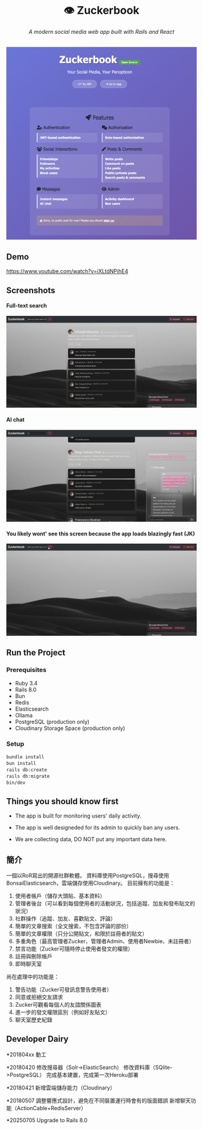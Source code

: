 <div align="center">
<h1>👁️ Zuckerbook</h1>
<h6>A modern social media web app built with Rails and React</h6>
</div>

![Zuckerbook home page](.github/media/overview.png)

## Demo
https://www.youtube.com/watch?v=iXLtdNPihE4

## Screenshots
#### Full-text search
![Zuckerbook full-text search](.github/media/zuckerbook-first-demo.png)
#### AI chat
![Zuckerbook AI chat](.github/media/zuckerbook-first-demo-ai-chat.png)
#### You likely wont' see this screen because the app loads blazingly fast (JK)
![Zuckerbook load screen](.github/media/zuckerbook-first-demo-thumbnail.png)

## Run the Project
### Prerequisites
- Ruby 3.4
- Rails 8.0
- Bun
- Redis
- Elasticsearch
- Ollama
- PostgreSQL (production only)
- Cloudinary Storage Space (production only)

### Setup
```bash
bundle install
bun install
rails db:create
rails db:migrate
bin/dev
```

## Things you should know first

* The app is built for monitoring users' daily activity.

* The app is well designeded for its admin to quickly ban any users.

* We are collecting data, DO NOT put any important data here.

## 簡介
一個以RoR寫出的開源社群軟體。
資料庫使用PostgreSQL，搜尋使用BonsaiElasticsearch，雲端儲存使用Cloudinary。
目前擁有的功能是：
1. 使用者帳戶（儲存大頭貼、基本資料）
2. 管理者後台（可以看到每個使用者的活動狀況，包括追蹤、加友和發布貼文的狀況）
3. 社群操作（追蹤、加友、喜歡貼文、評論）
4. 簡單的文章搜索（全文搜索，不包含評論的部份）
5. 簡單的文章權限（只分公開貼文，和限於註冊者的貼文）
6. 多重角色（最高管理者Zucker、管理者Admin、使用者Newbie、未註冊者）
7. 禁言功能（Zucker可隨時停止使用者發文的權限）
8. 註冊與刪除帳戶
9. 即時聊天室

尚在處理中的功能是：
1. 警告功能（Zucker可發訊息警告使用者）
2. 同意或拒絕交友請求
3. Zucker可觀看每個人的友誼關係圖表
4. 進一步的發文權限區別（例如好友貼文）
5. 聊天室歷史紀錄

## Developer Dairy
*201804xx
動工

*20180420
修改搜尋器（Solr->ElasticSearch）
修改資料庫（SQlite->PostgreSQL）
完成基本建置，完成第一次Heroku部署

*20180421
新增雲端儲存能力（Cloudinary）

*20180507
調整響應式設計，避免在不同裝置運行時會有的版面錯誤
新增聊天功能（ActionCable+RedisServer）

*20250705
Upgrade to Rails 8.0
